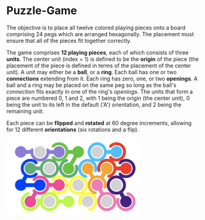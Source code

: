 # Puzzle-Game
The objective is to place all twelve colored playing pieces
onto a board comprising 24 pegs which are arranged hexagonally.  The placement must
ensure that all of the pieces fit together correctly.

The game comprises **12 playing pieces**, each of which consists of three **units**.
The center unit (index = 1) is defined to be the **origin** of the piece (the placement of
the piece is defined in terms of the placement of the center unit).  A unit may
either be a **ball**, or a **ring**.  Each ball has one or two 
**connections** extending from it.  Each ring has zero, one, or two **openings**.
A ball and a ring may be placed on the same peg so long as the ball's *connection*
fits exactly in one of the ring's *openings*.  The units that form a piece are
numbered 0, 1 and 2, with 1 being the origin (the center unit), 0 being the 
unit to its left in the default ('A') orientation, and 2 being the remaining 
unit.

Each piece can be **flipped** and **rotated** at 60 degree increments, allowing
for 12 different **orientations** (six rotations and a flip). 

![game](assets/game-BAAHBATCJRDKWEBEFDNGLPHEDIFMJJQKIKLJ-350.png)

